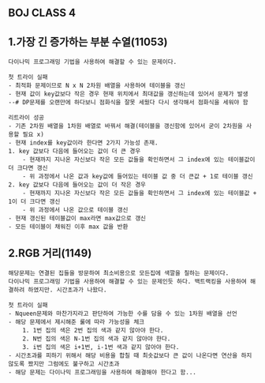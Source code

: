 ## BOJ CLASS 4

## 1.가장 긴 증가하는 부분 수열(11053) 
    다이나믹 프로그래밍 기법을 사용하여 해결할 수 있는 문제이다.

    첫 트라이 실패
    - 최적화 문제이므로 N x N 2차원 배열을 사용하여 테이블을 갱신
    - 현재 값이 key값보다 작은 경우 현재 위치에서 최대값을 갱신하는데 있어서 문제가 발생
    --# DP문제를 오랜만에 하다보니 점화식을 잘못 세웠다 다시 생각해서 점화식을 세워야 함

    리트라이 성공
    - 기존 2차원 배열을 1차원 배열로 바꿔서 해결(테이블을 갱신함에 있어서 굳이 2차원을 사용할 필요 x)
    - 현재 index를 key값이라 한다면 2가지 가능성 존재.
    1. key 값보다 다음에 들어오는 값이 더 큰 경우
        - 현재까지 지나온 자신보다 작은 모든 값들을 확인하면서 그 index에 있는 테이블값이 더 크다면 갱신
        - 위 과정에서 나온 값과 key값에 들어있는 테이블 값 중 더 큰값 + 1로 테이블 갱신
    2. key 값보다 다음에 들어오는 값이 더 작은 경우
        - 현재까지 지나온 자신보다 작은 모든 값들을 확인하면서 그 index에 있는 테이블값 + 1이 더 크다면 갱신
        - 위 과정에서 나온 값으로 테이블 갱신
    - 현재 갱신된 테이블값이 max라면 max값으로 갱신
    - 모든 테이블이 채워진 이후 max 값을 반환

## 2.RGB 거리(1149) 
    해당문제는 연결된 집들을 방문하여 최소비용으로 모든집에 색깔을 칠하는 문제이다.
    다이나믹 프로그래밍 기법을 사용하여 해결할 수 있는 문제인듯 하다. 백트랙킹을 사용하여 해결하려 하였지만. 시간초과가 나왔다.

    첫 트라이 실패
    - Nqueen문제와 마찬가지라고 판단하여 가능한 수를 담을 수 있는 1차원 배열을 선언
    - 해당 문제에서 제시해준 룰에 따라 가능성을 체크
        1. 1번 집의 색은 2번 집의 색과 같지 않아야 한다.
        2. N번 집의 색은 N-1번 집의 색과 같지 않아야 한다.
        3. i번 집의 색은 i+1번, i-1번 색과 같지 않아야 한다.
    - 시간초과를 피하기 위해서 해당 비용을 합칠 때 최솟값보다 큰 값이 나온다면 연산을 하지 않도록 짰지만 그럼에도 불구하고 시간초과
    - 해당 문제는 다이나믹 프로그래밍을 사용하여 해결해야 한다고 함...
    

   